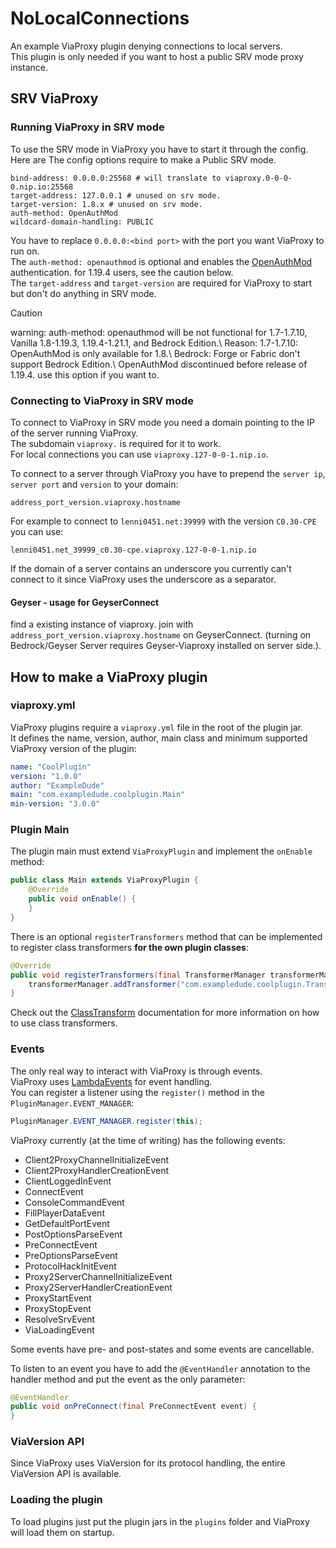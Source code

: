 # NoLocalConnections
An example ViaProxy plugin denying connections to local servers.\
This plugin is only needed if you want to host a public SRV mode proxy instance.

## SRV ViaProxy
### Running ViaProxy in SRV mode

To use the SRV mode in ViaProxy you have to start it through the config.\
Here are The config options require to make a Public SRV mode.
```
bind-address: 0.0.0.0:25568 # will translate to viaproxy.0-0-0-0.nip.io:25568
target-address: 127.0.0.1 # unused on srv mode.
target-version: 1.8.x # unused on srv mode.
auth-method: OpenAuthMod
wildcard-domain-handling: PUBLIC
```

You have to replace ``0.0.0.0:<bind port>`` with the port you want ViaProxy to run on.\
The ``auth-method: openauthmod`` is optional and enables the [OpenAuthMod](https://github.com/RaphiMC/OpenAuthMod) authentication. for 1.19.4 users, see the caution below.\
The ``target-address`` and ``target-version`` are required for ViaProxy to start but don't do anything in SRV mode.
> [!CAUTION]
> warning: auth-method: openauthmod will be not functional for 1.7-1.7.10, Vanilla 1.8-1.19.3, 1.19.4-1.21.1, and Bedrock Edition.\ Reason: 1.7-1.7.10: OpenAuthMod is only available for 1.8.\ Bedrock: Forge or Fabric don't support Bedrock Edition.\ OpenAuthMod discontinued before release of 1.19.4. use this option if you want to.
### Connecting to ViaProxy in SRV mode
To connect to ViaProxy in SRV mode you need a domain pointing to the IP of the server running ViaProxy.\
The subdomain ``viaproxy.`` is required for it to work.\
For local connections you can use ``viaproxy.127-0-0-1.nip.io``.

To connect to a server through ViaProxy you have to prepend the ``server ip``, ``server port`` and ``version`` to your domain:
````
address_port_version.viaproxy.hostname
````

For example to connect to ``lenni0451.net:39999`` with the version ``C0.30-CPE`` you can use:
````
lenni0451.net_39999_c0.30-cpe.viaproxy.127-0-0-1.nip.io
````

If the domain of a server contains an underscore you currently can't connect to it since ViaProxy uses the underscore as a separator.

#### Geyser - usage for GeyserConnect
find a existing instance of viaproxy.
join with `address_port_version.viaproxy.hostname` on GeyserConnect. (turning on Bedrock/Geyser Server requires Geyser-Viaproxy installed on server side.).

## How to make a ViaProxy plugin
### viaproxy.yml
ViaProxy plugins require a ``viaproxy.yml`` file in the root of the plugin jar.\
It defines the name, version, author, main class and minimum supported ViaProxy version of the plugin:
````yaml
name: "CoolPlugin"
version: "1.0.0"
author: "ExampleDude"
main: "com.exampledude.coolplugin.Main"
min-version: "3.0.0"
````

### Plugin Main
The plugin main must extend ``ViaProxyPlugin`` and implement the ``onEnable`` method:
````java
public class Main extends ViaProxyPlugin {
    @Override
    public void onEnable() {
    }
}
````

There is an optional ``registerTransformers`` method that can be implemented to register class transformers **for the own plugin classes**:
````java
@Override
public void registerTransformers(final TransformerManager transformerManager) {
    transformerManager.addTransformer("com.exampledude.coolplugin.Transformer");
}
````

Check out the [ClassTransform](https://github.com/Lenni0451/ClassTransform/#usage) documentation for more information on how to use class transformers.

### Events
The only real way to interact with ViaProxy is through events.\
ViaProxy uses [LambdaEvents](https://github.com/Lenni0451/LambdaEvents) for event handling.\
You can register a listener using the ``register()`` method in the ``PluginManager.EVENT_MANAGER``:
````java
PluginManager.EVENT_MANAGER.register(this);
````

ViaProxy currently (at the time of writing) has the following events:
 - Client2ProxyChannelInitializeEvent
 - Client2ProxyHandlerCreationEvent
 - ClientLoggedInEvent
 - ConnectEvent
 - ConsoleCommandEvent
 - FillPlayerDataEvent
 - GetDefaultPortEvent
 - PostOptionsParseEvent
 - PreConnectEvent
 - PreOptionsParseEvent
 - ProtocolHackInitEvent
 - Proxy2ServerChannelInitializeEvent
 - Proxy2ServerHandlerCreationEvent
 - ProxyStartEvent
 - ProxyStopEvent
 - ResolveSrvEvent
 - ViaLoadingEvent

Some events have pre- and post-states and some events are cancellable.

To listen to an event you have to add the ``@EventHandler`` annotation to the handler method and put the event as the only parameter:
````java
@EventHandler
public void onPreConnect(final PreConnectEvent event) {
}
````

### ViaVersion API
Since ViaProxy uses ViaVersion for its protocol handling, the entire ViaVersion API is available.

### Loading the plugin
To load plugins just put the plugin jars in the ``plugins`` folder and ViaProxy will load them on startup.
